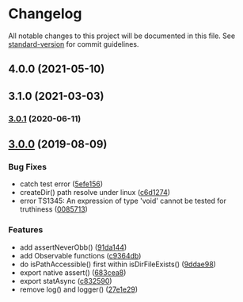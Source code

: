 # Changelog

All notable changes to this project will be documented in this file. See [standard-version](https://github.com/conventional-changelog/standard-version) for commit guidelines.

## 4.0.0 (2021-05-10)

## 3.1.0 (2021-03-03)

### [3.0.1](https://github.com/waitingsong/npm-base/compare/v3.0.0...v3.0.1) (2020-06-11)

## [3.0.0](https://github.com/waitingsong/node-rxwalker/compare/v2.2.0...v3.0.0) (2019-08-09)


### Bug Fixes

* catch test error ([5efe156](https://github.com/waitingsong/node-rxwalker/commit/5efe156))
* createDir() path resolve under linux ([c6d1274](https://github.com/waitingsong/node-rxwalker/commit/c6d1274))
* error TS1345: An expression of type 'void' cannot be tested for truthiness ([0085713](https://github.com/waitingsong/node-rxwalker/commit/0085713))


### Features

* add assertNeverObb() ([91da144](https://github.com/waitingsong/node-rxwalker/commit/91da144))
* add Observable functions ([c9364db](https://github.com/waitingsong/node-rxwalker/commit/c9364db))
* do isPathAccessible() first within isDirFileExists() ([9ddae98](https://github.com/waitingsong/node-rxwalker/commit/9ddae98))
* export native assert() ([683cea8](https://github.com/waitingsong/node-rxwalker/commit/683cea8))
* export statAsync ([c832590](https://github.com/waitingsong/node-rxwalker/commit/c832590))
* remove log() and logger() ([27e1e29](https://github.com/waitingsong/node-rxwalker/commit/27e1e29))
